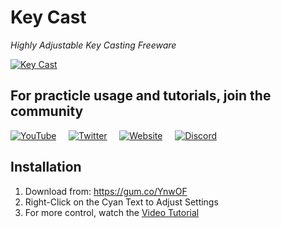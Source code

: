 # Key Cast #
*Highly Adjustable Key Casting Freeware*

[![Key Cast](https://user-images.githubusercontent.com/8532589/120935826-eb839d80-c704-11eb-8fb9-88ff5e8d85ec.gif)](https://youtu.be/vIFbeDdJhB0)

## For practicle usage and tutorials, join the community ##
[![YouTube](https://panettonegames.files.wordpress.com/2021/06/youtube.png?resize=33%2C33)](http://www.youtube.com/channel/UC744mnjF1LOYrl_kFF4LDhg?sub_confirmation=1)
&nbsp; &nbsp; [![Twitter](https://panettonegames.files.wordpress.com/2021/06/twitter.png?resize=33%2C33)](https://twitter.com/intent/tweet?text=I%20Support%20KeyCast%20For%20Blender%20&%20YouTubers%20%0D%0Ahttp://www.PanettoneGames.com%20https://pbs.twimg.com/media/E3N-YQQXwAAapLW.jpg)
&nbsp; &nbsp; [![Website](https://panettonegames.files.wordpress.com/2021/06/globe.png?resize=33%2C33)](https://panettonegames.com)
&nbsp; &nbsp; [![Discord](https://panettonegames.files.wordpress.com/2021/06/discord.png?resize=33%2C33)](https://discord.gg/V3VMsghe2v)

## Installation ##
1. Download from: https://gum.co/YnwOF
2. Right-Click on the Cyan Text to Adjust Settings
3. For more control, watch the [Video Tutorial](https://youtu.be/vIFbeDdJhB0)


